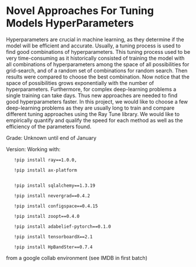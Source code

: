 # Novel Approaches For Tuning Models HyperParameters
Hyperparameters are crucial in machine learning, as they determine if the model will be efficient and accurate. Usually, a tuning process is used to find good combinations of hyperparameters. This tuning process used to be very time-consuming as it historically consisted of training the model with all combinations of hyperparameters among the space of all possibilities for grid-search, and of a random set of combinations for random search. Then results were compared to choose the best combination. Now notice that the space of possibilities grows exponentially with the number of hyperparameters. Furthermore, for complex deep-learning problems a single training can take days. 
Thus new approaches are needed to find good hyperparameters faster.
In this project, we would like to choose a few deep-learning problems as they are usually long to train and compare different tuning approaches using the Ray Tune library. We would like to empirically quantify and qualify the speed for each method as well as the efficiency of the parameters found. 

Grade: Unknown until end of January

Version: Working with:
        
       !pip install ray==1.0.0,
        
       !pip install ax-platform
        
       
       !pip install sqlalchemy==1.3.19  
        
       !pip install nevergrad==0.4.2
       
       !pip install configspace==0.4.15
       
       !pip install zoopt==0.4.0
       
       !pip install adabelief-pytorch==0.1.0
       
       !pip install tensorboardX==2.1
       
       !pip install HpBandSter==0.7.4
from a google collab environment (see IMDB in first batch)
